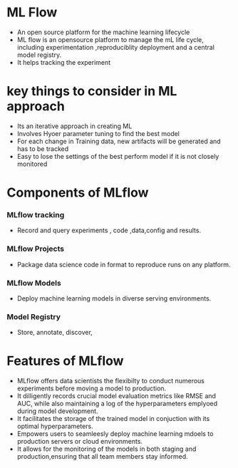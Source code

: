 # ML Flow
 - An open source platform for the machine learning lifecycle
 - ML flow is an opensource platform to manage the mL life cycle, including experimentation ,reproduciblity deployment and a central model registry.
 - It helps tracking the experiment
# key things to consider in ML approach
- Its an iterative approach in creating ML
- Involves Hyoer parameter tuning to find the best model
- For each change in Training data, new artifacts will be generated and has to be tracked
- Easy to lose the settings of the best perform model if it is not closely monitored
# Components of MLflow
### MLflow tracking
  - Record and query experiments , code ,data,config and results.
### MLflow Projects
 - Package data science code in format to reproduce runs on any platform.
### MLflow Models 
 - Deploy machine learning models in diverse serving environments.
### Model Registry 
- Store, annotate, discover,
# Features of MLflow
- MLflow offers data scientists the flexibilty to conduct numerous experiments before moving a model to production.
- It dilligently records crucial model evaluation metrics like RMSE and AUC, while also maintaining a log of the hyperparameters emplyoed during model development.
- It facilitates the storage of the trained model in conjuction with its optimal hyperparameters.
- Empowers users to seamleesly deploy machine learning mdoels to production servers or cloud environments.
- It allows for the monitoring of the models in both staging and production,ensuring that all team members stay informed.
